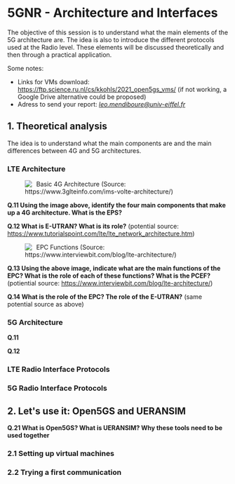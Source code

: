 # 5GNR - Architecture and Interfaces

The objective of this session is to understand what the main elements of the 5G architecture are. The idea is also to introduce the different protocols used at the Radio level. These elements will be discussed theoretically and then through a practical application.

Some notes:
  - Links for VMs download: https://ftp.science.ru.nl/cs/kkohls/2021_open5gs_vms/ (if not working, a Google Drive alternative could be proposed)
  - Adress to send your report: *leo.mendiboure@univ-eiffel.fr*

## 1. Theoretical analysis

The idea is to understand what the main components are and the main differences between 4G and 5G architectures.

### LTE Architecture

<figure>
    <img src="https://www.3glteinfo.com/wp-content/uploads/2014/06/VoLTE-IMS-Architecture.png" style="float: left; margin-right: 10px;">
    <figcaption>Basic 4G Architecture (Source: https://www.3glteinfo.com/ims-volte-architecture/)</figcaption>
</figure>

**Q.11 Using the image above, identify the four main components that make up a 4G architecture. What is the EPS?**

**Q.12 What is E-UTRAN? What is its role?** (potential source: https://www.tutorialspoint.com/lte/lte_network_architecture.htm)

<figure>
    <img src="https://www.interviewbit.com/blog/wp-content/uploads/2022/06/The-Evolved-Packet-Core-768x406.png" style="float: left; margin-right: 10px;">
    <figcaption>EPC Functions (Source: https://www.interviewbit.com/blog/lte-architecture/)</figcaption>
</figure>

**Q.13 Using the above image, indicate what are the main functions of the EPC? What is the role of each of these functions? What is the PCEF?** (potiential source: https://www.interviewbit.com/blog/lte-architecture/) 

**Q.14 What is the role of the EPC? The role of the E-UTRAN?** (same potential source as above)

### 5G Architecture

**Q.11**

**Q.12**


### LTE Radio Interface Protocols

### 5G Radio Interface Protocols


## 2. Let's use it: Open5GS and UERANSIM

**Q.21 What is Open5GS? What is UERANSIM? Why these tools need to be used together**

### 2.1 Setting up virtual machines

### 2.2 Trying a first communication

###

